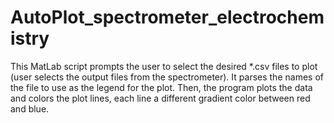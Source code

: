 # AutoPlot_spectrometer_electrochemistry
This MatLab script prompts the user to select the desired *.csv files to plot (user selects the output files from the spectrometer). It parses the names of the file to use as the legend for the plot. Then, the program plots the data and colors the plot lines, each line a different gradient color between red and blue. 
